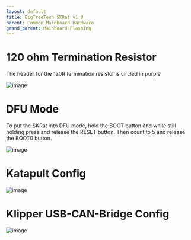 ```yaml
---
layout: default 
title: BigTreeTech SKRat v1.0
parent: Common Mainboard Hardware
grand_parent: Mainboard Flashing
---
```


# 120 ohm Termination Resistor

The header for the 120R termination resistor is circled in purple

![image](https://github.com/Esoterical/voron_canbus/assets/124253477/1d053118-e901-4b82-91b8-ba6cbf985895)

# DFU Mode

To put the SKRat into DFU mode, hold the BOOT button and while still holding press and release the RESET button. Then count to 5 and release the BOOT0 button.

![image](https://github.com/Esoterical/voron_canbus/assets/124253477/3e24de91-d5d1-476f-b3e9-d05ab3bbb7df)



# Katapult Config
![image](https://github.com/Esoterical/voron_canbus/assets/124253477/76cb21f2-5059-49df-83df-d9fc02992894)


# Klipper USB-CAN-Bridge Config
![image](https://github.com/Esoterical/voron_canbus/assets/124253477/76114c58-679c-4e0c-a832-ff20b5007d22)
